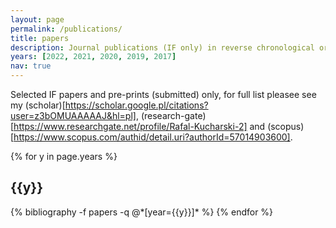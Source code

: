```yaml
---
layout: page
permalink: /publications/
title: papers
description: Journal publications (IF only) in reverse chronological order starting with pre-prints.
years: [2022, 2021, 2020, 2019, 2017]
nav: true
---
```


Selected IF papers and pre-prints (submitted) only, for full list pleasee see my (scholar)[https://scholar.google.pl/citations?user=z3bOMUAAAAAJ&hl=pl], (research-gate)[https://www.researchgate.net/profile/Rafal-Kucharski-2] and (scopus)[https://www.scopus.com/authid/detail.uri?authorId=57014903600].

<div class="publications">

{% for y in page.years %}
  <h2 class="year">{{y}}</h2>
  {% bibliography -f papers -q @*[year={{y}}]* %}
{% endfor %}

</div>

